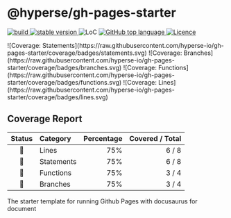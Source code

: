 # @hyperse/gh-pages-starter

<p align="left">
  <a aria-label="Build" href="https://github.com/hyperse-io/gh-pages-starter/actions?query=workflow%3ACI">
    <img alt="build" src="https://img.shields.io/github/actions/workflow/status/hyperse-io/gh-pages-starter/ci-integrity.yml?branch=main&label=ci&logo=github&style=flat-quare&labelColor=000000" />
  </a>
  <a aria-label="stable version" href="https://www.npmjs.com/package/@hyperse/gh-pages-starter">
    <img alt="stable version" src="https://img.shields.io/npm/v/%40hyperse%2Fgh-pages-starter?branch=main&label=version&logo=npm&style=flat-quare&labelColor=000000" />
  </a>
  <a>
    <img alt="LoC" src="https://img.shields.io/bundlephobia/min/%40hyperse%2Fgh-pages-starter?style=flat-quare&labelColor=000000" />
  </a>
  <a aria-label="Top language" href="https://github.com/hyperse-io/gh-pages-starter/search?l=typescript">
    <img alt="GitHub top language" src="https://img.shields.io/github/languages/top/hyperse-io/gh-pages-starter?style=flat-square&labelColor=000&color=blue">
  </a>
  <a aria-label="Licence" href="https://github.com/hyperse-io/gh-pages-starter/blob/main/LICENSE">
    <img alt="Licence" src="https://img.shields.io/github/license/hyperse-io/gh-pages-starter?style=flat-quare&labelColor=000000" />
  </a>
</p>
![Coverage: Statements](https://raw.githubusercontent.com/hyperse-io/gh-pages-starter/coverage/badges/statements.svg)
![Coverage: Branches](https://raw.githubusercontent.com/hyperse-io/gh-pages-starter/coverage/badges/branches.svg)
![Coverage: Functions](https://raw.githubusercontent.com/hyperse-io/gh-pages-starter/coverage/badges/functions.svg)
![Coverage: Lines](https://raw.githubusercontent.com/hyperse-io/gh-pages-starter/coverage/badges/lines.svg)

<!-- hyperse-vitest-coverage-reporter-marker-readme -->

## Coverage Report

<table> <thead> <tr> <th align="center">Status</th> <th align="left">Category</th> <th align="right">Percentage</th> <th align="right">Covered / Total</th> </tr> </thead> <tbody> <tr> <td align="center">🔵</td> <td align="left">Lines</td> <td align="right">75%</td> <td align="right">6 / 8</td> </tr> <tr> <td align="center">🔵</td> <td align="left">Statements</td> <td align="right">75%</td> <td align="right">6 / 8</td> </tr> <tr> <td align="center">🔵</td> <td align="left">Functions</td> <td align="right">75%</td> <td align="right">3 / 4</td> </tr> <tr> <td align="center">🔵</td> <td align="left">Branches</td> <td align="right">75%</td> <td align="right">3 / 4</td> </tr> </tbody> </table>

The starter template for running Github Pages with docusaurus for document
